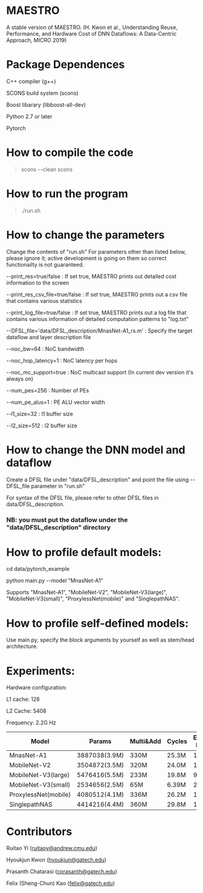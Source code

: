 # MAESTRO
A stable version of MAESTRO. (H. Kwon et al., Understanding Reuse, Performance, and Hardware Cost of DNN
Dataflows: A Data-Centric Approach, MICRO 2019)

# Package Dependences
C++ compiler (g++)

SCONS build system (scons)

Boost libarary (libboost-all-dev)

Python 2.7 or later

Pytorch  

# How to compile the code
> scons --clean
> scons

# How to run the program
> ./run.sh

# How to change the parameters
Change the contents of "run.sh" For parameters other than listed below, please ignore it; active development is going on them so correct functionailty is not guaranteed.

--print_res=true/false : If set true, MAESTRO prints out detailed cost information to the screen

--print_res_csv_file=true/false : If set true, MAESTRO prints out a csv file that contains various statistics

--print_log_file=true/false : If set true, MAESTRO prints out a log file that contains various information of detailed computation patterns to "log.txt"

--DFSL_file='data/DFSL_description/MnasNet-A1_rs.m' : Specify the target dataflow and layer description file

--noc_bw=64 : NoC bandwidth

--noc_hop_latency=1 : NoC latency per hops

--noc_mc_support=true : NoC multicast support (In current dev version it's always on)

--num_pes=256 : Number of PEs

--num_pe_alus=1 : PE ALU vector width

--l1_size=32 : l1 buffer size

--l2_size=512 : l2 buffer size

# How to change the DNN model and dataflow
Create a DFSL file under "data/DFSL_description" and point the file using --DFSL_file parameter in "run.sh"

For syntax of the DFSL file, please refer to other DFSL files in data/DFSL_description.

### NB: you must put the dataflow under the "data/DFSL_description" directory

# How to profile default models:

cd data/pytorch_example

python main.py --model "MnasNet-A1"

Supports "MnasNet-A1", "MobileNet-V2", "MobileNet-V3(large)", "MobileNet-V3(small)", "ProxylessNet(mobile)" and "SinglepathNAS".

# How to profile self-defined models:

Use main.py, specify the block arguments by yourself as well as stem/head architecture.  

# Experiments:

Hardware configuration:

L1 cache: 128

L2 Cache: 5408

Frequency: 2.2G Hz

| Model                | Params        | Multi&Add | Cycles | Estimated Runtime |
|----------------------|---------------|-----------|--------|-------------------|
| MnasNet-A1           | 3887038(3.9M) | 330M      | 25.3M  | 11.5s             |
| MobileNet-V2         | 3504872(3.5M) | 320M      | 24.0M  | 10.9s             |
| MobileNet-V3(large)  | 5476416(5.5M) | 233M      | 19.8M  | 9.0s              |
| MobileNet-V3(small)  | 2534656(2.5M) | 65M       | 6.39M  | 2.9s              |
| ProxylessNet(mobile) | 4080512(4.1M) | 336M      | 26.2M  | 11.9s             |
| SinglepathNAS        | 4414216(4.4M) | 360M      | 29.8M  | 13.5s             |


# Contributors
Ruitao Yi (ruitaoy@andrew.cmu.edu)

Hyoukjun Kwon (hyoukjun@gatech.edu)

Prasanth Chatarasi (cprasanth@gatech.edu)

Felix (Sheng-Chun) Kao (felix@gatech.edu)
